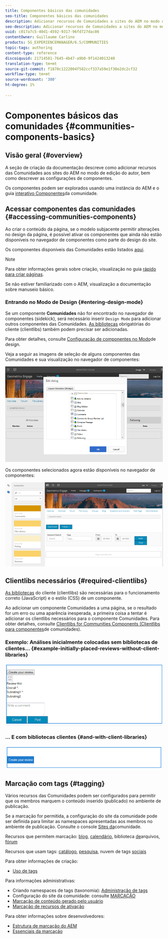 ```yaml
---
title: Componentes básicos das comunidades
seo-title: Componentes básicos das comunidades
description: Adicionar recursos de Comunidades a sites do AEM no modo de edição e configurar componentes
seo-description: Adicionar recursos de Comunidades a sites do AEM no modo de edição e configurar componentes
uuid: c017a7c5-40d1-4592-9317-96fd727dac86
contentOwner: Guillaume Carlino
products: SG_EXPERIENCEMANAGER/6.5/COMMUNITIES
topic-tags: authoring
content-type: reference
discoiquuid: 21714581-7645-4b47-a9b0-9f1424013240
translation-type: tm+mt
source-git-commit: f1870c1222004f582ccf337a59e1f30e2dc2cf32
workflow-type: tm+mt
source-wordcount: '380'
ht-degree: 1%

---
```



# Componentes básicos das comunidades {#communities-components-basics}

## Visão geral {#overview}

A seção de criação da documentação descreve como adicionar recursos das Comunidades aos sites do AEM no modo de edição do autor, bem como descrever as configurações de componentes.

Os componentes podem ser explorados usando uma instância do AEM e o guia [interativo Componentes](components-guide.md)da comunidade.

## Acessar componentes das comunidades {#accessing-communities-components}

Ao criar o conteúdo da página, se o modelo subjacente permitir alterações no design da página, é possível ativar os componentes que ainda não estão disponíveis no navegador de componentes como parte do design do site.

Os componentes disponíveis das Comunidades estão listados [aqui](author-communities.md#available-communities-components).

>[!NOTE]
>
>Para obter informações gerais sobre criação, visualização no guia [rápido para criar páginas](../../help/sites-authoring/qg-page-authoring.md).
>
>Se não estiver familiarizado com o AEM, visualização a documentação sobre manuseio [](../../help/sites-authoring/basic-handling.md)básico.


### Entrando no Modo de Design {#entering-design-mode}

Se um componente **Comunidades** não for encontrado no navegador de componentes (sidekick), será necessário inserir `Design Mode` para adicionar outros componentes das Comunidades. [As bibliotecas](#required-clientlibs) obrigatórias do cliente (clientlibs) também podem precisar ser adicionadas.

Para obter detalhes, consulte [Configuração de componentes no Modo](../../help/sites-authoring/default-components-designmode.md)de design.

Veja a seguir as imagens de seleção de alguns componentes das Comunidades e sua visualização no navegador de componentes:

![chlimage_1-424](assets/chlimage_1-424.png)

Os componentes selecionados agora estão disponíveis no navegador de componentes:

![chlimage_1-425](assets/chlimage_1-425.png)

## Clientlibs necessários {#required-clientlibs}

[As bibliotecas](../../help/sites-developing/clientlibs.md) do cliente (clientlibs) são necessárias para o funcionamento correto (JavaScript) e o estilo (CSS) de um componente.

Ao adicionar um componente Comunidades a uma página, se o resultado for um erro ou uma aparência inesperada, a primeira coisa a tentar é adicionar os clientlibs necessários para o componente Comunidades. Para obter detalhes, consulte [Clientlibs for Communities Components (Clientlibs para componentes](clientlibs.md)de comunidades).

### Exemplo: Análises inicialmente colocadas sem bibliotecas de clientes... {#example-initially-placed-reviews-without-client-libraries}

![chlimage_1-426](assets/chlimage_1-426.png)

### ... E com bibliotecas clientes {#and-with-client-libraries}

![chlimage_1-427](assets/chlimage_1-427.png)

## Marcação com tags {#tagging}

Vários recursos das Comunidades podem ser configurados para permitir que os membros marquem o conteúdo inserido (publicado) no ambiente de publicação.

Se a marcação for permitida, a configuração do site da comunidade pode ser definida para limitar as namespaces apresentadas aos membros no ambiente de publicação. Consulte o console [Sites da](sites-console.md#tagging)comunidade.

Recursos que permitem marcação: [blog](blog-feature.md), [calendário](calendar.md), biblioteca [de](file-library.md)arquivos, [fórum](forum.md)

Recursos que usam tags: [catálogo](catalog.md), [pesquisa](search.md), nuvem de tags [sociais](tagcloud.md)

Para obter informações de criação:

* [Uso de tags](../../help/sites-authoring/tags.md)

Para informações administrativas:

* Criando namespaces de tags (taxonomia): [Administração de tags](../../help/sites-administering/tags.md)
* Configuração do site da comunidade: consulte [MARCAÇÃO](sites-console.md#tagging)
* [Marcação de conteúdo gerado pelo usuário](../../help/sites-authoring/tags.md)
* [Marcação de recursos de ativação](tag-resources.md)

Para obter informações sobre desenvolvedores:

* [Estrutura de marcação do AEM](../../help/sites-developing/framework.md)
* [Essenciais da marcação](tag.md)

